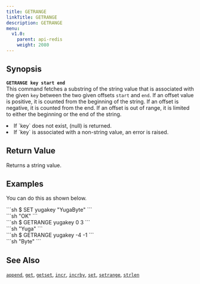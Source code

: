 ```yaml
---
title: GETRANGE
linkTitle: GETRANGE
description: GETRANGE
menu:
  v1.0:
    parent: api-redis
    weight: 2080
---
```


## Synopsis
<b>`GETRANGE key start end`</b><br>
This command fetches a substring of the string value that is associated with the given `key` between the two given offsets `start` and `end`. If an offset value is positive, it is counted from the beginning of the string. If an offset is negative, it is counted from the end. If an offset is out of range, it is limited to either the beginning or the end of the string.
<li>If `key` does not exist, (null) is returned.</li>
<li>If `key` is associated with a non-string value, an error is raised.</li>

## Return Value
Returns a string value.

## Examples

You can do this as shown below.
<div class='copy separator-dollar'>
```sh
$ SET yugakey "YugaByte"
```
</div>
```sh
"OK"
```
<div class='copy separator-dollar'>
```sh
$ GETRANGE yugakey 0 3
```
</div>
```sh
"Yuga"
```
<div class='copy separator-dollar'>
```sh
$ GETRANGE yugakey -4 -1
```
</div>
```sh
"Byte"
```

## See Also
[`append`](../append/), [`get`](../get/), [`getset`](../getset/), [`incr`](../incr/), [`incrby`](../incrby/), [`set`](../set/), [`setrange`](../setrange/), [`strlen`](../strlen/)
